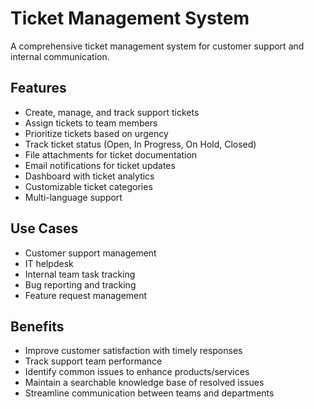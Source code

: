 # Ticket Management System

A comprehensive ticket management system for customer support and internal communication.

## Features

- Create, manage, and track support tickets
- Assign tickets to team members
- Prioritize tickets based on urgency
- Track ticket status (Open, In Progress, On Hold, Closed)
- File attachments for ticket documentation
- Email notifications for ticket updates
- Dashboard with ticket analytics
- Customizable ticket categories
- Multi-language support

## Use Cases

- Customer support management
- IT helpdesk
- Internal team task tracking
- Bug reporting and tracking
- Feature request management

## Benefits

- Improve customer satisfaction with timely responses
- Track support team performance
- Identify common issues to enhance products/services
- Maintain a searchable knowledge base of resolved issues
- Streamline communication between teams and departments 
